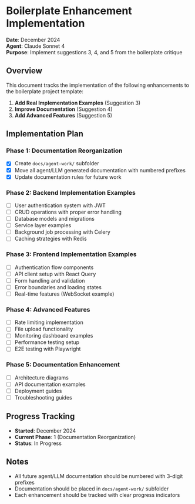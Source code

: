 # Boilerplate Enhancement Implementation

**Date**: December 2024  
**Agent**: Claude Sonnet 4  
**Purpose**: Implement suggestions 3, 4, and 5 from the boilerplate critique

## Overview

This document tracks the implementation of the following enhancements to the boilerplate project template:

1. **Add Real Implementation Examples** (Suggestion 3)
2. **Improve Documentation** (Suggestion 4)
3. **Add Advanced Features** (Suggestion 5)

## Implementation Plan

### Phase 1: Documentation Reorganization

- [x] Create `docs/agent-work/` subfolder
- [x] Move all agent/LLM generated documentation with numbered prefixes
- [x] Update documentation rules for future work

### Phase 2: Backend Implementation Examples

- [ ] User authentication system with JWT
- [ ] CRUD operations with proper error handling
- [ ] Database models and migrations
- [ ] Service layer examples
- [ ] Background job processing with Celery
- [ ] Caching strategies with Redis

### Phase 3: Frontend Implementation Examples

- [ ] Authentication flow components
- [ ] API client setup with React Query
- [ ] Form handling and validation
- [ ] Error boundaries and loading states
- [ ] Real-time features (WebSocket example)

### Phase 4: Advanced Features

- [ ] Rate limiting implementation
- [ ] File upload functionality
- [ ] Monitoring dashboard examples
- [ ] Performance testing setup
- [ ] E2E testing with Playwright

### Phase 5: Documentation Enhancement

- [ ] Architecture diagrams
- [ ] API documentation examples
- [ ] Deployment guides
- [ ] Troubleshooting guides

## Progress Tracking

- **Started**: December 2024
- **Current Phase**: 1 (Documentation Reorganization)
- **Status**: In Progress

## Notes

- All future agent/LLM documentation should be numbered with 3-digit prefixes
- Documentation should be placed in `docs/agent-work/` subfolder
- Each enhancement should be tracked with clear progress indicators
